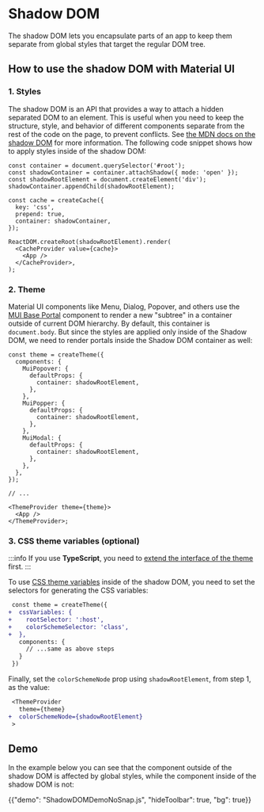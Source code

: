 # Shadow DOM

<p class="description">The shadow DOM lets you encapsulate parts of an app to keep them separate from global styles that target the regular DOM tree.</p>

## How to use the shadow DOM with Material UI

### 1. Styles

The shadow DOM is an API that provides a way to attach a hidden separated DOM to an element.
This is useful when you need to keep the structure, style, and behavior of different components separate from the rest of the code on the page, to prevent conflicts.
See [the MDN docs on the shadow DOM](https://developer.mozilla.org/en-US/docs/Web/API/Web_components/Using_shadow_DOM) for more information.
The following code snippet shows how to apply styles inside of the shadow DOM:

```tsx
const container = document.querySelector('#root');
const shadowContainer = container.attachShadow({ mode: 'open' });
const shadowRootElement = document.createElement('div');
shadowContainer.appendChild(shadowRootElement);

const cache = createCache({
  key: 'css',
  prepend: true,
  container: shadowContainer,
});

ReactDOM.createRoot(shadowRootElement).render(
  <CacheProvider value={cache}>
    <App />
  </CacheProvider>,
);
```

### 2. Theme

Material UI components like Menu, Dialog, Popover, and others use the [MUI Base Portal](https://v6.mui.com/base-ui/react-portal/) component to render a new "subtree" in a container outside of current DOM hierarchy.
By default, this container is `document.body`.
But since the styles are applied only inside of the Shadow DOM, we need to render portals inside the Shadow DOM container as well:

```tsx
const theme = createTheme({
  components: {
    MuiPopover: {
      defaultProps: {
        container: shadowRootElement,
      },
    },
    MuiPopper: {
      defaultProps: {
        container: shadowRootElement,
      },
    },
    MuiModal: {
      defaultProps: {
        container: shadowRootElement,
      },
    },
  },
});

// ...

<ThemeProvider theme={theme}>
  <App />
</ThemeProvider>;
```

### 3. CSS theme variables (optional)

:::info
If you use **TypeScript**, you need to [extend the interface of the theme](/material-ui/customization/css-theme-variables/usage/#typescript) first.
:::

To use [CSS theme variables](/material-ui/customization/css-theme-variables/overview/) inside of the shadow DOM, you need to set the selectors for generating the CSS variables:

```diff
 const theme = createTheme({
+  cssVariables: {
+    rootSelector: ':host',
+    colorSchemeSelector: 'class',
+  },
   components: {
     // ...same as above steps
   }
 })
```

Finally, set the `colorSchemeNode` prop using `shadowRootElement`, from step 1, as the value:

```diff
 <ThemeProvider
   theme={theme}
+  colorSchemeNode={shadowRootElement}
 >
```

## Demo

In the example below you can see that the component outside of the shadow DOM is affected by global styles, while the component inside of the shadow DOM is not:

{{"demo": "ShadowDOMDemoNoSnap.js", "hideToolbar": true, "bg": true}}
